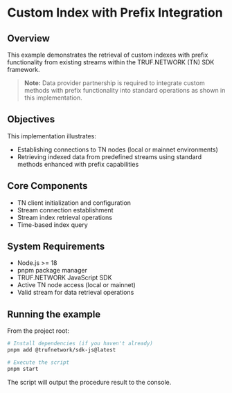 # Custom Index with Prefix Integration

## Overview

This example demonstrates the retrieval of custom indexes with prefix functionality from existing streams within the TRUF.NETWORK (TN) SDK framework.

> **Note:** Data provider partnership is required to integrate custom methods with prefix functionality into standard operations as shown in this implementation.

## Objectives

This implementation illustrates:
- Establishing connections to TN nodes (local or mainnet environments)
- Retrieving indexed data from predefined streams using standard methods enhanced with prefix capabilities

## Core Components

- TN client initialization and configuration
- Stream connection establishment
- Stream index retrieval operations
- Time-based index query

## System Requirements

- Node.js >= 18
- pnpm package manager
- TRUF.NETWORK JavaScript SDK
- Active TN node access (local or mainnet)
- Valid stream for data retrieval operations

## Running the example

From the project root:

```bash
# Install dependencies (if you haven't already)
pnpm add @trufnetwork/sdk-js@latest

# Execute the script
pnpm start
```

The script will output the procedure result to the console. 